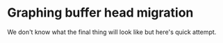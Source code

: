 # Graphing buffer head migration

We don't know what the final thing will look like but here's quick attempt.
